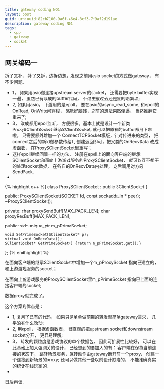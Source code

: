 ```yaml
---
title: gateway coding NO1
layout: post
guid: urn:uuid:82cb7100-9a6f-46e4-8cf3-7f9af2d191ae
description: gateway coding NO1
tags:
  - cpp
  - gateway
  - socket
---
```


## 网关编码一

拆了又补， 补了又拆，边拆边想，发现之前用asio socket的方式做gateway， 有不少问题。  
* 1， 如果用asio做连接upstream server的socket， 还需要把byte buffer实现一遍， 虽然已有现成的buffer代码， 不过生搬过去还是显的略繁琐;
* 2,  如果用asio， 下游用的是epoll， 要在asio的async_read_some, 和epoll的 OnRead, OnWrite间穿梭， 感觉好脑残，之前的想法果然傻逼， 当然推翻它重来了;
* 3， 改成都用epoll监听， 方便很多。基本上就是设计一个新类 ProxySClientSocket 继承SClientSocket, 就可以把原有的buffer都用下来啦， 只需要额外增加一个 ConnectTCPSocket模版，针对传进来的类型， 把connect之后的新fd做参数传给T, 创建返回即可，把父类的OnRecvData 改成虚函数， 在ProxySClientSocket里重写；  
*  这样epoll继续回调一样的方法， 注册在epoll上的面向客户端的继承SClientSocket和面向上游游戏服务的ProxySClientSocket， 就可以互不想干的处理socket数据， 在各自的OnRecvData内处理， 之后调用对方的SendPack.  
*  
{% highlight c++ %}
class ProxySClientSocket : public SClientSocket
{

public:
    ProxySClientSocket(SOCKET fd, const sockaddr_in * peer);
    ~ProxySClientSocket();

private:
    char proxySendBuff[MAX_PACK_LEN];
    char proxyRecBuff[MAX_PACK_LEN];

public:
    std::unique_ptr<SClientSocket> m_pPrimeSocket;

    void SetPrimeSocket(SClientSocket* p);
    virtual void OnRecvData();
    SClientSocket* GetPrimeSocket() {return m_pPrimeSocket.get();}
};
{% endhighlight %}

在面向客户端的继承SClientSocket中增加一个m_pProxySocket 指向已建立的，和上游游戏服务的socket；  

在面向上游游戏服务的ProxySClientSocket里m_pPrimeSocket 指向已上面的连接客户端的socket;

数据proxy就完成了。  

这个方案的优点是：  
* 1, 复用了已有的代码， 如果只是单单做前期的转发型简单gateway需求， 几乎没有什么改动;
* 2,  用epoll， 根据虚函数表， 很直观的把upstream socket和downstream socket分开， 更容易理解;
* 3， 转发的颗粒度是游戏协议的单个数据包， 因此可扩展性比较好， 可以在此基础上加入强网关的设计， 已经想到的要加入的有： 客户端在保持当前连接的状态下， 跳转场景服务，跳转动作由gateway断开前一个proxy， 创建一个连接到新场景的proxy;  还可以做其他一些以前设计缺陷的， 不能准确真实的统计在线玩家的.   
* 
日后再谈..
